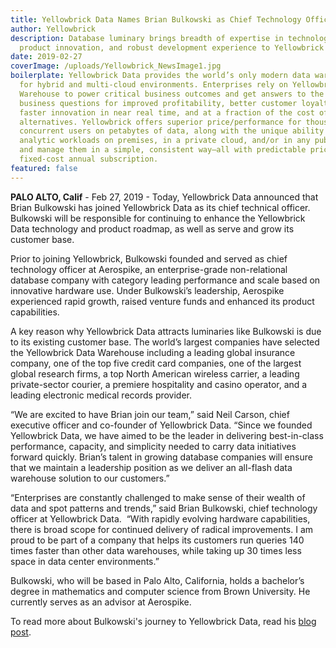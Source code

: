 ```yaml
---
title: Yellowbrick Data Names Brian Bulkowski as Chief Technology Officer
author: Yellowbrick
description: Database luminary brings breadth of expertise in technology,
  product innovation, and robust development experience to Yellowbrick Data
date: 2019-02-27
coverImage: /uploads/Yellowbrick_NewsImage1.jpg
boilerplate: Yellowbrick Data provides the world’s only modern data warehouse
  for hybrid and multi-cloud environments. Enterprises rely on Yellowbrick Data
  Warehouse to power critical business outcomes and get answers to the hardest
  business questions for improved profitability, better customer loyalty, and
  faster innovation in near real time, and at a fraction of the cost of
  alternatives. Yellowbrick offers superior price/performance for thousands of
  concurrent users on petabytes of data, along with the unique ability to run
  analytic workloads on premises, in a private cloud, and/or in any public cloud
  and manage them in a simple, consistent way—all with predictable pricing via
  fixed-cost annual subscription.
featured: false
---
```


**PALO ALTO, Calif** \- Feb 27, 2019 - Today, Yellowbrick Data announced that Brian Bulkowski has joined Yellowbrick Data as its chief technical officer. Bulkowski will be responsible for continuing to enhance the Yellowbrick Data technology and product roadmap, as well as serve and grow its customer base.  

Prior to joining Yellowbrick, Bulkowski founded and served as chief technology officer at Aerospike, an enterprise-grade non-relational database company with category leading performance and scale based on innovative hardware use. Under Bulkowski’s leadership, Aerospike experienced rapid growth, raised venture funds and enhanced its product capabilities.  

A key reason why Yellowbrick Data attracts luminaries like Bulkowski is due to its existing customer base. The world’s largest companies have selected the Yellowbrick Data Warehouse including a leading global insurance company, one of the top five credit card companies, one of the largest global research firms, a top North American wireless carrier, a leading private-sector courier, a premiere hospitality and casino operator, and a leading electronic medical records provider.  

“We are excited to have Brian join our team,” said Neil Carson, chief executive officer and co-founder of Yellowbrick Data. “Since we founded Yellowbrick Data, we have aimed to be the leader in delivering best-in-class performance, capacity, and simplicity needed to carry data initiatives forward quickly. Brian’s talent in growing database companies will ensure that we maintain a leadership position as we deliver an all-flash data warehouse solution to our customers.”  

“Enterprises are constantly challenged to make sense of their wealth of data and spot patterns and trends,” said Brian Bulkowski, chief technology officer at Yellowbrick Data.  “With rapidly evolving hardware capabilities, there is broad scope for continued delivery of radical improvements. I am proud to be part of a company that helps its customers run queries 140 times faster than other data warehouses, while taking up 30 times less space in data center environments.”  

Bulkowski, who will be based in Palo Alto, California, holds a bachelor’s degree in mathematics and computer science from Brown University. He currently serves as an advisor at Aerospike.  

To read more about Bulkowski's journey to Yellowbrick Data, read his [blog post](/blog/).
